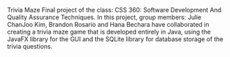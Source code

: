 Trivia Maze
Final project of the class: CSS 360: Software Development And Quality Assurance Techniques. In this project, group members: Julie ChanJoo Kim, Brandon Rosario and Hana Bechara have collaborated in creating a trivia maze game that is developed entirely in Java, using the JavaFX library for the GUI and the SQLite library for database storage of the trivia questions. 
